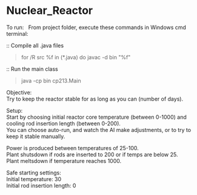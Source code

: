 # Nuclear_Reactor

To run:
&nbsp;&nbsp;From project folder, execute these commands in Windows cmd terminal:

  :: Compile all .java files
  > for /R src %f in (*.java) do javac -d bin "%f"

  :: Run the main class
  > java -cp bin cp213.Main

Objective:  
  Try to keep the reactor stable for as long as you can (number of days).

Setup:  
  Start by choosing initial reactor core temperature (between 0-1000) and cooling rod insertion length (between 0-200).   
  You can choose auto-run, and watch the AI make adjustments, or to try to keep it stable manually.

  Power is produced between temperatures of 25-100.  
  Plant shutsdown if rods are inserted to 200 or if temps are below 25.  
  Plant meltsdown if temperature reaches 1000.

  Safe starting settings:  
    Initial temperature: 30  
    Initial rod insertion length: 0
